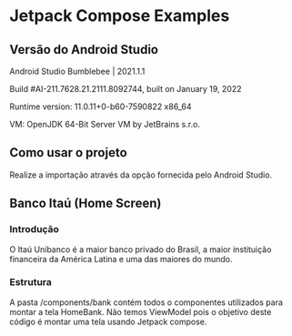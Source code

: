 # Jetpack Compose Examples

## Versão do Android Studio
Android Studio Bumblebee | 2021.1.1

Build #AI-211.7628.21.2111.8092744, built on January 19, 2022

Runtime version: 11.0.11+0-b60-7590822 x86_64

VM: OpenJDK 64-Bit Server VM by JetBrains s.r.o.

## Como usar o projeto
Realize a importação através da opção fornecida pelo Android Studio.

## Banco Itaú (Home Screen)
### Introdução 
O Itaú Unibanco é a maior banco privado do Brasil, a maior instituição financeira da América Latina e uma das maiores do mundo.

### Estrutura
A pasta /components/bank contém todos o componentes utilizados para montar a tela HomeBank.
Não temos ViewModel pois o objetivo deste código é montar uma tela usando Jetpack compose.
